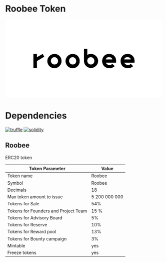 # Roobee Token

<p align="center">
  <img width="500" height ="246"  alt="Roobee Logo" src = "./assets/RoobeeLogo.png">
</p>


# Dependencies
[![truffle](https://img.shields.io/badge/truffle-docs-orange.svg)](https://truffleframework.com/docs)
[![solidity](https://img.shields.io/badge/solidity-docs-red.svg)](https://solidity.readthedocs.io/en/develop/)

## Roobee
ERC20 token

Token Parameter | Value
------------ | -------------
Token name	| Roobee
Symbol 	 | Roobee
Decimals |	18
Max token amount to issue | 5 200 000 000
Tokens for Sale | 54%
Tokens for Founders and Project Team | 15 %
Tokens for Advisory Board |	5%
Tokens for Reserve |	10%
Tokens for Reward pool | 13%
Tokens for Bounty campaign | 3%
Mintable | yes
Freeze tokens |	yes

